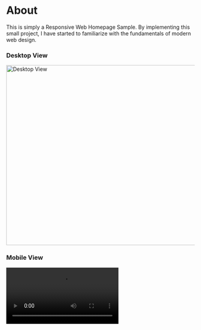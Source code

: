 # About
<p>This is simply a Responsive Web Homepage Sample. By implementing this small project, I have started to familiarize with the fundamentals of modern web design.</p>

### Desktop View
<img src="https://github.com/BekCodingAddict/Front-End_Tricks/blob/main/Sample%20Responsive%20Homepage/SampleResponsibeHomepage.png?raw=true" width="640" height="480" alt="Desktop View" title="Desktop View">

### Mobile View

<video src="https://github.com/BekCodingAddict/Front-End_Tricks/blob/main/Sample%20Responsive%20Homepage/MobileView.mp4?raw=true"></video>

